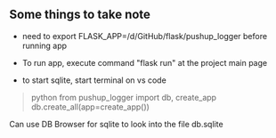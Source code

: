 ## Some things to take note
- need to export FLASK_APP=/d/GitHub/flask/pushup_logger before running app

- To run app, execute command "flask run" at the project main page

- to start sqlite, start terminal on vs code
> python
> from pushup_logger import db, create_app
> db.create_all(app=create_app())

Can use DB Browser for sqlite to look into the file db.sqlite

